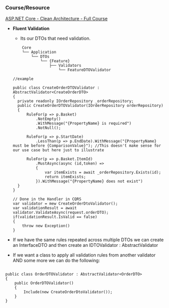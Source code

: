 ### **Course/Resource**  
[ASP.NET Core - Clean Architecture - Full Course](https://www.youtube.com/watch?v=gGa7SLk1-0Q)

- **Fluent Validation**
  - Its our DTOs that need validation.
  ```
      Core
      └── Application
          └── DTOs
              └── {Feature}
                  ├── Validators
                      └── FeatureDTOValidator
  ```

  ```
  //example

  public class CreateOrderDTOValidator : AbstractValidator<CreateOrderDTO>
  {
    private readonly IOrderRepository _orderRepository;
    public CreateOrderDTOValidator(IOrderRepository orderRepository)
    {
        RuleFor(p => p.Basket)
            .NotEmpty()
            .WithMessage("{PropertyName} is required")
            .NotNull();
        
        RuleFor(p => p.StartDate)
            .LessThan(p => p.EndDate).WithMessage("{PropertyName} must be before {ComparisonValue}"); //This doesn't make sense for our use case but here just to illustrate
        
        RuleFor(p => p.Basket.ItemId)
            .MustAsync(async (id,token) =>
            {
                var itemExists = await _orderRepository.Exists(id);
                return itemExists;
            }).WithMessage("{PropertyName} does not exist")
    }
  }
  ```

    ```
    // Done in the Handler in CQRS
    var validator = mew CreateOrderDtoValidator();
    var validationResult = await validator.ValidateAsync(request.orderDTO);
    if(validationResult.IsValid == false)
    {
        throw new Exception()
    }
    ```

- If we have the same rules repeated across multiple DTOs we can create an InterfaceDTO and then create an IDTOValidator : AbstractValidator<IDTO>
- If we want a class to apply all validation rules from another validator AND some more we can do the following:
```

public class OrderDTOValidator : AbstractValidator<OrderDTO>
{
    public OrderDTOValidator()
    {
        Include(new CreateOrderDtoValidator());
    }
} 

```